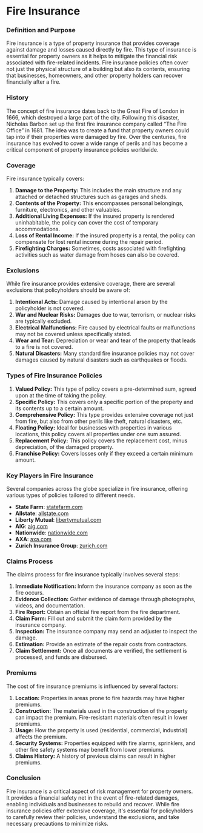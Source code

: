 # Fire Insurance

### Definition and Purpose

Fire insurance is a type of property insurance that provides coverage against damage and losses caused directly by fire. This type of insurance is essential for property owners as it helps to mitigate the financial risk associated with fire-related incidents. Fire insurance policies often cover not just the physical structure of a building but also its contents, ensuring that businesses, homeowners, and other property holders can recover financially after a fire.

### History

The concept of fire insurance dates back to the Great Fire of London in 1666, which destroyed a large part of the city. Following this disaster, Nicholas Barbon set up the first fire insurance company called “The Fire Office” in 1681. The idea was to create a fund that property owners could tap into if their properties were damaged by fire. Over the centuries, fire insurance has evolved to cover a wide range of perils and has become a critical component of property insurance policies worldwide.

### Coverage

Fire insurance typically covers:

1. **Damage to the Property:** This includes the main structure and any attached or detached structures such as garages and sheds.
2. **Contents of the Property:** This encompasses personal belongings, furniture, electronics, and other valuables.
3. **Additional Living Expenses:** If the insured property is rendered uninhabitable, the policy can cover the cost of temporary accommodations.
4. **Loss of Rental Income:** If the insured property is a rental, the policy can compensate for lost rental income during the repair period.
5. **Firefighting Charges:** Sometimes, costs associated with firefighting activities such as water damage from hoses can also be covered.

### Exclusions

While fire insurance provides extensive coverage, there are several exclusions that policyholders should be aware of:

1. **Intentional Acts:** Damage caused by intentional arson by the policyholder is not covered.
2. **War and Nuclear Risks:** Damages due to war, terrorism, or nuclear risks are typically excluded.
3. **Electrical Malfunctions:** Fire caused by electrical faults or malfunctions may not be covered unless specifically stated.
4. **Wear and Tear:** Depreciation or wear and tear of the property that leads to a fire is not covered.
5. **Natural Disasters:** Many standard fire insurance policies may not cover damages caused by natural disasters such as earthquakes or floods.

### Types of Fire Insurance Policies

1. **Valued Policy:** This type of policy covers a pre-determined sum, agreed upon at the time of taking the policy.
2. **Specific Policy:** This covers only a specific portion of the property and its contents up to a certain amount.
3. **Comprehensive Policy:** This type provides extensive coverage not just from fire, but also from other perils like theft, natural disasters, etc.
4. **Floating Policy:** Ideal for businesses with properties in various locations, this policy covers all properties under one sum assured.
5. **Replacement Policy:** This policy covers the replacement cost, minus depreciation, of the damaged property.
6. **Franchise Policy:** Covers losses only if they exceed a certain minimum amount.

### Key Players in Fire Insurance

Several companies across the globe specialize in fire insurance, offering various types of policies tailored to different needs.

- **State Farm**: [statefarm.com](https://www.statefarm.com/)
- **Allstate**: [allstate.com](https://www.allstate.com/)
- **Liberty Mutual**: [libertymutual.com](https://www.libertymutual.com/)
- **AIG**: [aig.com](https://www.aig.com/)
- **Nationwide**: [nationwide.com](https://www.nationwide.com/)
- **AXA**: [axa.com](https://www.axa.com/)
- **Zurich Insurance Group**: [zurich.com](https://www.zurich.com/)

### Claims Process

The claims process for fire insurance typically involves several steps:

1. **Immediate Notification:** Inform the insurance company as soon as the fire occurs.
2. **Evidence Collection:** Gather evidence of damage through photographs, videos, and documentation.
3. **Fire Report:** Obtain an official fire report from the fire department.
4. **Claim Form:** Fill out and submit the claim form provided by the insurance company.
5. **Inspection:** The insurance company may send an adjuster to inspect the damage.
6. **Estimation:** Provide an estimate of the repair costs from contractors.
7. **Claim Settlement:** Once all documents are verified, the settlement is processed, and funds are disbursed.

### Premiums

The cost of fire insurance premiums is influenced by several factors:

1. **Location:** Properties in areas prone to fire hazards may have higher premiums.
2. **Construction:** The materials used in the construction of the property can impact the premium. Fire-resistant materials often result in lower premiums.
3. **Usage:** How the property is used (residential, commercial, industrial) affects the premium.
4. **Security Systems:** Properties equipped with fire alarms, sprinklers, and other fire safety systems may benefit from lower premiums.
5. **Claims History:** A history of previous claims can result in higher premiums.

### Conclusion

Fire insurance is a critical aspect of risk management for property owners. It provides a financial safety net in the event of fire-related damages, enabling individuals and businesses to rebuild and recover. While fire insurance policies offer extensive coverage, it's essential for policyholders to carefully review their policies, understand the exclusions, and take necessary precautions to minimize risks.